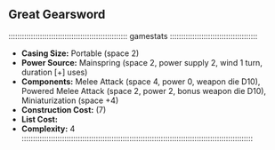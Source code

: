 ## Great Gearsword

::::::::::::::::::::::::::::::::::::::::::::::::::::: gamestats :::::::::::::::::::::::::::::::::::::::
- **Casing Size:** Portable (space 2)
- **Power Source:** Mainspring (space 2, power supply 2, wind 1 turn, duration [+] uses)
- **Components:** Melee Attack (space 4, power 0, weapon die D10), Powered
  Melee Attack (space 2, power 2, bonus weapon die D10), Miniaturization
  (space +4)
- **Construction Cost:** (7)
- **List Cost:** 
- **Complexity:** 4
:::::::::::::::::::::::::::::::::::::::::::::::::::::::::::::::::::::::::::::::::::::::::::::::::::::::

